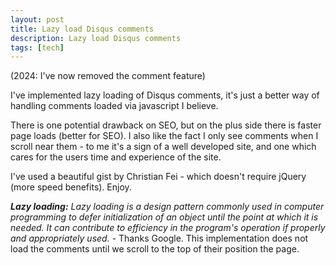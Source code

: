 ```yaml
---
layout: post
title: Lazy load Disqus comments
description: Lazy load Disqus comments
tags: [tech]
---
```


(2024: I've now removed the comment feature)

I've implemented lazy loading of Disqus comments, it's just a better way of handling comments loaded via javascript I believe.

There is one potential drawback on SEO, but on the plus side there is faster page loads (better for SEO). I also like the fact I only see comments when I scroll near them - to me it's a sign of a well developed site, and one which cares for the users time and experience of the site.

I've used a beautiful gist by Christian Fei - which doesn't require jQuery (more speed benefits). Enjoy.
<script src="https://gist.github.com/CrocoDillon/5727950.js"></script>

***Lazy loading:*** *Lazy loading is a design pattern commonly used in computer programming to defer initialization of an object until the point at which it is needed. It can contribute to efficiency in the program's operation if properly and appropriately used.* - Thanks Google. This implementation does not load the comments until we scroll to the top of their position the page.
